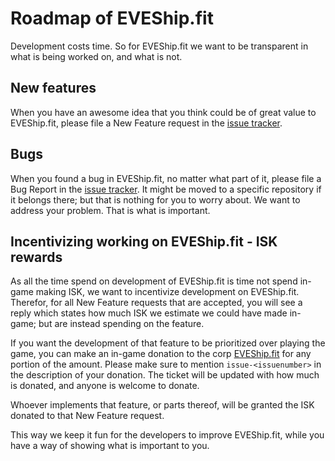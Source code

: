 # Roadmap of EVEShip.fit

Development costs time.
So for EVEShip.fit we want to be transparent in what is being worked on, and what is not.

## New features

When you have an awesome idea that you think could be of great value to EVEShip.fit, please file a New Feature request in the [issue tracker](https://github.com/EVEShipFit/roadmap/issues/new/choose).

## Bugs

When you found a bug in EVEShip.fit, no matter what part of it, please file a Bug Report in the [issue tracker](https://github.com/EVEShipFit/roadmap/issues/new/choose).
It might be moved to a specific repository if it belongs there; but that is nothing for you to worry about.
We want to address your problem.
That is what is important.

## Incentivizing working on EVEShip.fit - ISK rewards

As all the time spend on development of EVEShip.fit is time not spend in-game making ISK, we want to incentivize development on EVEShip.fit.
Therefor, for all New Feature requests that are accepted, you will see a reply which states how much ISK we estimate we could have made in-game; but are instead spending on the feature.

If you want the development of that feature to be prioritized over playing the game, you can make an in-game donation to the corp [EVEShip.fit](https://evewho.com/corporation/98753333) for any portion of the amount.
Please make sure to mention `issue-<issuenumber>` in the description of your donation.
The ticket will be updated with how much is donated, and anyone is welcome to donate.

Whoever implements that feature, or parts thereof, will be granted the ISK donated to that New Feature request.

This way we keep it fun for the developers to improve EVEShip.fit, while you have a way of showing what is important to you.
